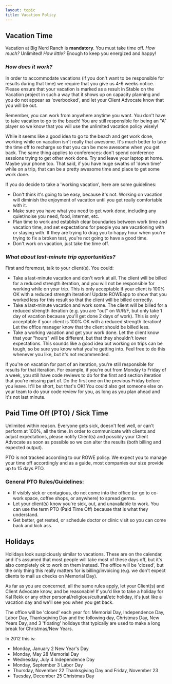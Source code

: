 ```yaml
---
layout: topic
title: Vacation Policy
---
```


## Vacation Time

Vacation at Big Nerd Ranch is __mandatory__. You must take time off. *How much?*
Unlimited! *How little?* Enough to keep you energized and happy!

### *How does it work?*

In order to accommodate vacations (if you don't want to be responsible for
results during that time) we require that you give us 4-6 weeks notice. Please
ensure that your vacation is marked as a result in Stable on the Vacation project
in such a way that it shows up on capacity planning and you do not appear as 
'overbooked', and let your Client Advocate know that you will be out.

Remember, you can work from anywhere anytime you want. You don't have to take
vacation to go to the beach! You are still responsible for being an "A" player
so we know that you will use the unlimited vacation policy wisely!

While it seems like a good idea to go to the beach and get work done, working
while on vacation isn't really that awesome. It's much better to take the time
off to recharge so that you can be more awesome when you get back. The same
thing applies to conferences: don't spend conference sessions trying to get
other work done. Try and leave your laptop at home. Maybe your phone too. That
said, if you have huge swaths of 'down time' while on a trip, that can be a
pretty awesome time and place to get some work done.

If you do decide to take a 'working vacation', here are some guidelines:

* Don't think it's going to be easy, because it's not. Working on vacation will
  diminish the enjoyment of vacation until you get really comfortable with it.
* Make sure you have what you need to get work done, including any quiet/noise
  you need, food, internet, etc.
* Plan time to work and establish clear boundaries between work time and
  vacation time, and set expectations for people you are vacationing with or
  staying with. If they are trying to drag you to happy hour when you're trying
  to fix a broken test, you're not going to have a good time.
* Don't work on vacation, just take the time off.

### *What about last-minute trip opportunities?*

First and foremost, talk to your client(s). You could:

* Take a last-minute vacation and don't work at all. The client will be billed
  for a reduced strength iteration, and you will not be responsible for working
  while on your trip. This is only acceptable if your client is 100% OK with a
  reduced strength iteration! Update ROWEapp to show that you worked less for
  this result so that the client will be billed correctly.
* Take a last-minute vacation and work some. The client will be billed for a
  reduced strength iteration (e.g. you are "out" on W/R/F, but only take 1 day
  of vacation because you'll get done 2 days of work). This is only acceptable
  if your client is 100% OK with a reduced strength iteration! Let the office
  manager know that the client should be billed less.
* Take a working vacation and get your work done. Let the client know that your
  "hours" will be different, but that they shouldn't lower expectations. This
  sounds like a good idea but working on trips can be tough, so be sure you
  know what you're getting into. Feel free to do this whenever you like, but
  it's not recommended.

If you're on vacation for part of an iteration, you're still responsible for
results for that iteration. For example, if you're out from Monday to Friday of
a week, you still have code reviews to do for the first and section iteration
that you're missing part of. Do the first one on the previous Friday before you
leave. It'll be short, but that's OK! You could also get someone else on your
team to do your code review for you, as long as you plan ahead and it's not
last minute.

## Paid Time Off (PTO) / Sick Time

Unlimited within reason. Everyone gets sick, doesn't feel well, or can't
perform at 100%, all the time. In order to communicate with clients and adjust
expectations, please notify Client(s) and possibly your Client Advocate as soon as
possible so we can alter the results (both billing and expected output).

PTO is not tracked according to our ROWE policy. We expect you to manage your
time off accordingly and as a guide, most companies our size provide up to 15
days PTO.

### General PTO Rules/Guidelines:

* If visibly sick or contagious, do not come into the office (or go to co-work
  space, coffee shops, or anywhere) to spread germs.
* Let your client(s) know you're sick, out, and unavailable to work.  You can
  use the term PTO (Paid Time Off) because that is what they understand.
* Get better, get rested, or schedule doctor or clinic visit so you can come
  back and kick ass.

## Holidays

Holidays look suspiciously similar to vacations. These are on the calendar, and
it's assumed that most people will take most of these days off, but it's also
completely ok to work on them instead. The office will be 'closed', but the
only thing this really matters for is billing/invoicing (e.g. we don't expect
clients to mail us checks on Memorial Day).

As far as you are concerned, all the same rules apply, let your Client(s) and
Client Advocate know, and be reasonable! If you'd like to take a holiday for Kal
Rekk or any other personal/religious/cultural/etc holiday, it's just like a
vacation day and we'll see you when you get back.

The office will be 'closed' each year for: Memorial Day, Independence Day,
Labor Day, Thanksgiving Day and the following day, Christmas Day, New Years Day,
and 3 'floating' holidays that typically are used to make a long break for
Christmas/New Years.

In 2012 this is:

* Monday, January 2 New Year's Day
* Monday, May 28 Memorial Day
* Wednesday, July 4 Independence Day
* Monday, September 3 Labor Day
* Thursday, November 22 Thanksgiving Day and Friday, November 23
* Tuesday, December 25 Christmas Day
